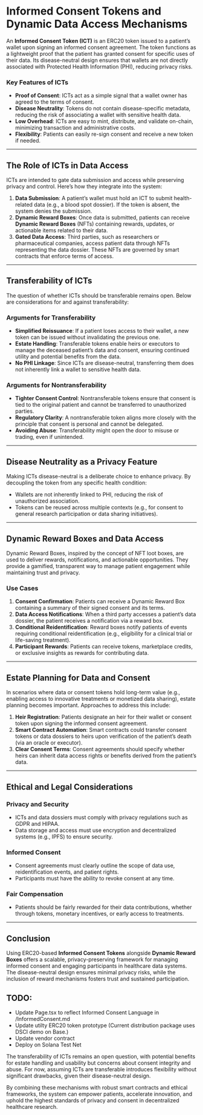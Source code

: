 # Informed Consent Tokens and Dynamic Data Access Mechanisms

An **Informed Consent Token (ICT)** is an ERC20 token issued to a patient’s wallet upon signing an informed consent agreement. The token functions as a lightweight proof that the patient has granted consent for specific uses of their data. Its disease-neutral design ensures that wallets are not directly associated with Protected Health Information (PHI), reducing privacy risks.

### Key Features of ICTs

- **Proof of Consent**: ICTs act as a simple signal that a wallet owner has agreed to the terms of consent.
- **Disease Neutrality**: Tokens do not contain disease-specific metadata, reducing the risk of associating a wallet with sensitive health data.
- **Low Overhead**: ICTs are easy to mint, distribute, and validate on-chain, minimizing transaction and administrative costs.
- **Flexibility**: Patients can easily re-sign consent and receive a new token if needed.

---

## The Role of ICTs in Data Access

ICTs are intended to gate data submission and access while preserving privacy and control. Here’s how they integrate into the system:

1. **Data Submission**: A patient’s wallet must hold an ICT to submit health-related data (e.g., a blood spot dossier). If the token is absent, the system denies the submission.
2. **Dynamic Reward Boxes**: Once data is submitted, patients can receive **Dynamic Reward Boxes** (NFTs) containing rewards, updates, or actionable items related to their data.
3. **Gated Data Access**: Third parties, such as researchers or pharmaceutical companies, access patient data through NFTs representing the data dossier. These NFTs are governed by smart contracts that enforce terms of access.

---

## Transferability of ICTs

The question of whether ICTs should be transferable remains open. Below are considerations for and against transferability:

### Arguments for Transferability
- **Simplified Reissuance**: If a patient loses access to their wallet, a new token can be issued without invalidating the previous one.
- **Estate Handling**: Transferable tokens enable heirs or executors to manage the deceased patient’s data and consent, ensuring continued utility and potential benefits from the data.
- **No PHI Linkage**: Since ICTs are disease-neutral, transferring them does not inherently link a wallet to sensitive health data.

### Arguments for Nontransferability
- **Tighter Consent Control**: Nontransferable tokens ensure that consent is tied to the original patient and cannot be transferred to unauthorized parties.
- **Regulatory Clarity**: A nontransferable token aligns more closely with the principle that consent is personal and cannot be delegated.
- **Avoiding Abuse**: Transferability might open the door to misuse or trading, even if unintended.

---

## Disease Neutrality as a Privacy Feature

Making ICTs disease-neutral is a deliberate choice to enhance privacy. By decoupling the token from any specific health condition:
- Wallets are not inherently linked to PHI, reducing the risk of unauthorized association.
- Tokens can be reused across multiple contexts (e.g., for consent to general research participation or data sharing initiatives).

---

## Dynamic Reward Boxes and Data Access

Dynamic Reward Boxes, inspired by the concept of NFT loot boxes, are used to deliver rewards, notifications, and actionable opportunities. They provide a gamified, transparent way to manage patient engagement while maintaining trust and privacy.

### Use Cases
1. **Consent Confirmation**: Patients can receive a Dynamic Reward Box containing a summary of their signed consent and its terms.
2. **Data Access Notifications**: When a third party accesses a patient’s data dossier, the patient receives a notification via a reward box.
3. **Conditional Reidentification**: Reward boxes notify patients of events requiring conditional reidentification (e.g., eligibility for a clinical trial or life-saving treatment).
4. **Participant Rewards**: Patients can receive tokens, marketplace credits, or exclusive insights as rewards for contributing data.

---

## Estate Planning for Data and Consent

In scenarios where data or consent tokens hold long-term value (e.g., enabling access to innovative treatments or monetized data sharing), estate planning becomes important. Approaches to address this include:
1. **Heir Registration**: Patients designate an heir for their wallet or consent token upon signing the informed consent agreement.
2. **Smart Contract Automation**: Smart contracts could transfer consent tokens or data dossiers to heirs upon verification of the patient’s death (via an oracle or executor).
3. **Clear Consent Terms**: Consent agreements should specify whether heirs can inherit data access rights or benefits derived from the patient’s data.

---

## Ethical and Legal Considerations

### Privacy and Security
- ICTs and data dossiers must comply with privacy regulations such as GDPR and HIPAA.
- Data storage and access must use encryption and decentralized systems (e.g., IPFS) to ensure security.

### Informed Consent
- Consent agreements must clearly outline the scope of data use, reidentification events, and patient rights.
- Participants must have the ability to revoke consent at any time.

### Fair Compensation
- Patients should be fairly rewarded for their data contributions, whether through tokens, monetary incentives, or early access to treatments.

---

## Conclusion

Using ERC20-based **Informed Consent Tokens** alongside **Dynamic Reward Boxes** offers a scalable, privacy-preserving framework for managing informed consent and engaging participants in healthcare data systems. The disease-neutral design ensures minimal privacy risks, while the inclusion of reward mechanisms fosters trust and sustained participation.

## TODO:

- Update Page.tsx to reflect Informed Consent Language in /InformedConsent.md
- Update utilty ERC20 token prototype (Current distribution package uses DSCI demo on Base.)
- Update vendor contract
- Deploy on Solana Test Net
  

The transferability of ICTs remains an open question, with potential benefits for estate handling and usability but concerns about consent integrity and abuse. For now, assuming ICTs are transferable introduces flexibility without significant drawbacks, given their disease-neutral design.

By combining these mechanisms with robust smart contracts and ethical frameworks, the system can empower patients, accelerate innovation, and uphold the highest standards of privacy and consent in decentralized healthcare research.
